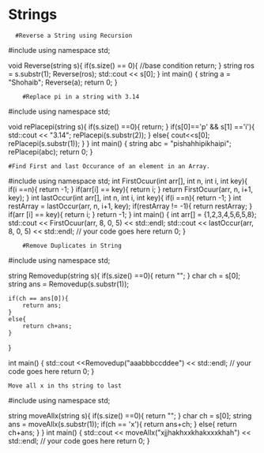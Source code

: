 # Strings

      #Reverse a String using Recursion
#include <iostream>
using namespace std;
	
void Reverse(string s){
    if(s.size() == 0){ //base condition
        return;
    }
    string ros = s.substr(1);
    Reverse(ros);
    std::cout << s[0];
}
int main() {
    string a = "Shohaib";
    Reverse(a);
    return 0;
}

		#Replace pi in a string with 3.14
	
#include <iostream>
using namespace std;

void rePlacepi(string s){
    if(s.size() ==0){
        return;
    }
    if(s[0]=='p' && s[1] =='i'){
        std::cout << "3.14";
        rePlacepi(s.substr(2));
    }
    else{
        cout<<s[0];
        rePlacepi(s.substr(1));
    }
}
int main() {
    string abc = "pishahhipikhaipi";
    rePlacepi(abc);
	return 0;
}

	#Find First and last Occurance of an element in an Array.
	
#include <iostream>
using namespace std;
int FirstOcuur(int arr[], int n, int i, int key){
    if(i ==n){
        return -1;
    }
    if(arr[i] == key){
        return i;
    }
    return FirstOcuur(arr, n, i+1, key);
}
int lastOccur(int arr[], int n, int i, int key){
    if(i ==n){
        return -1;
    }
    int restArray = lastOccur(arr, n, i+1, key);
    if(restArray != -1){
        return restArray;
    }
    if(arr [i] == key){
        return i;
    }
    return -1;
}
int main() {
    int arr[] = {1,2,3,4,5,6,5,8};
    std::cout << FirstOcuur(arr, 8, 0, 5) << std::endl;
    std::cout << lastOccur(arr, 8, 0, 5) << std::endl;
	// your code goes here
	return 0;
}

	
		#Remove Duplicates in String
	
	
#include <iostream>
using namespace std;

string Removedup(string s){
    if(s.size() ==0){
        return "";
    }
    char ch = s[0];
    string ans = Removedup(s.substr(1));
    
    if(ch == ans[0]){
        return ans;
    }
    else{
        return ch+ans;
    }
}

int main() {
    std::cout <<Removedup("aaabbbccddee") << std::endl;
	// your code goes here
	return 0;
}

	Move all x in ths string to last
	
	
#include <iostream>
using namespace std;

string moveAllx(string s){
    if(s.size() ==0){
        return "";
    }
    char ch = s[0];
    string ans = moveAllx(s.substr(1));
    if(ch == 'x'){
        return ans+ch;
    }
    else{
        return ch+ans;
    }
}
int main() {
    std::cout << moveAllx("xjjhakhxxkhakxxxkhah") << std::endl;
	// your code goes here
	return 0;
}
